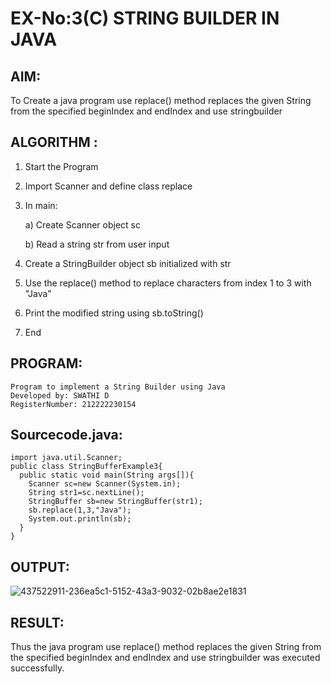 # EX-No:3(C) STRING BUILDER IN JAVA

## AIM:
To Create a java program use replace() method replaces the given String from the specified beginIndex and endIndex and use stringbuilder

## ALGORITHM :

1. Start the Program
2. Import Scanner and define class replace
3. In main:

   a) Create Scanner object sc

   b) Read a string str from user input

4. Create a StringBuilder object sb initialized with str
5. Use the replace() method to replace characters from index 1 to 3 with "Java"
6. Print the modified string using sb.toString()
7. End
   
## PROGRAM:

```
Program to implement a String Builder using Java
Developed by: SWATHI D
RegisterNumber: 212222230154
```

## Sourcecode.java:

```
import java.util.Scanner;
public class StringBufferExample3{  
  public static void main(String args[]){ 
    Scanner sc=new Scanner(System.in);
    String str1=sc.nextLine();
    StringBuffer sb=new StringBuffer(str1);  
    sb.replace(1,3,"Java");  
    System.out.println(sb); 
  }  
}
```

## OUTPUT:

![437522911-236ea5c1-5152-43a3-9032-02b8ae2e1831](https://github.com/user-attachments/assets/da5431d4-29c9-4f0b-be3e-36ca3a48a2ea)

## RESULT:
Thus the java program use replace() method replaces the given String from the specified beginIndex and endIndex and use stringbuilder was executed successfully.
